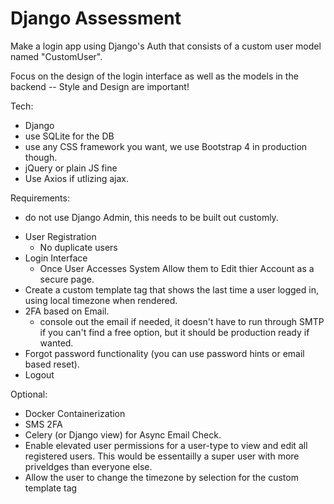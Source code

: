# Django Assessment
Make a login app using Django's Auth that consists of a custom user model named "CustomUser".

Focus on the design of the login interface as well as the models in the backend -- Style and Design are important!

Tech:
- Django
- use SQLite for the DB
- use any CSS framework you want, we use Bootstrap 4 in production though.
- jQuery or plain JS fine
- Use Axios if utlizing ajax.

Requirements:
* do not use Django Admin, this needs to be built out customly.
- User Registration
    - No duplicate users
- Login Interface
    - Once User Accesses System Allow them to Edit thier Account as a secure page.
- Create a custom template tag that shows the last time a user logged in, using local timezone when rendered. 
- 2FA based on Email.
    - console out the email if needed, it doesn't have to run through SMTP if you can't find a free option, but it should be production ready if wanted.
- Forgot password functionality (you can use password hints or email based reset).
- Logout 
 
Optional:
- Docker Containerization
- SMS 2FA
- Celery (or Django view) for Async Email Check.
- Enable elevated user permissions for a user-type to view and edit all registered users. This would be essentailly a super user with more priveldges than everyone else.
- Allow the user to change the timezone by selection for the custom template tag

